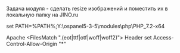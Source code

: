 Задача модуля - сделать resize изображений и поместить их в 
локальную папку на JINO.ru


set PATH=%PATH%;Y:\ospanel5-3-5\modules\php\PHP_7.2-x64

Apache
<FilesMatch ".(eot|ttf|otf|woff|woff2)">
  <IfModule mod_headers.c>
    Header set Access-Control-Allow-Origin "*"
  </IfModule>
</FilesMatch>

